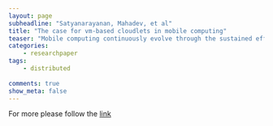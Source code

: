 ```yaml
---
layout: page
subheadline: "Satyanarayanan, Mahadev, et al"
title: "The case for vm-based cloudlets in mobile computing"
teaser: "Mobile computing continuously evolve through the sustained effort of many researchers. It seamlessly augments users' cognitive abilities via compute-intensive capabilities such as speech recognition, natural language processing, etc. By thus empowering mobile users, we could transform many areas of human activity. This article discusses the technical obstacles to these transformations and proposes a new architecture for overcoming them. In this architecture, a mobile user exploits virtual machine (VM) technology to rapidly instantiate customized service software on a nearby cloudlet and then uses that service over a wireless LAN; the mobile device typically functions as a thin client with respect to the service. A cloudlet is a trusted, resource-rich computer or cluster of computers that's well-connected to the Internet and available for use by nearby mobile devices. Our strategy of leveraging transiently customized proximate infrastructure as a mobile device moves with its user through the physical world is called cloudlet-based, resource-rich, mobile computing. Crisp interactive response, which is essential for seamless augmentation of human cognition, is easily achieved in this architecture because of the cloudlet's physical proximity and one-hop network latency. Using a cloudlet also simplifies the challenge of meeting the peak bandwidth demand of multiple users interactively generating and receiving media such as high-definition video and high-resolution images. Rapid customization of infrastructure for diverse applications emerges as a critical requirement, and our results from a proof-of-concept prototype suggest that VM technology can indeed help meet this requirement."
categories:
    - researchpaper  
tags:
    - distributed
      
comments: true
show_meta: false
---
```



For more please follow the [link](http://ieeexplore.ieee.org/xpls/abs_all.jsp?arnumber=5280678)